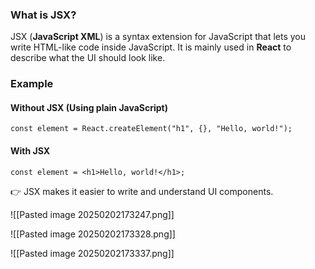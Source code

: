 ### **What is JSX?**

JSX (**JavaScript XML**) is a syntax extension for JavaScript that lets you write HTML-like code inside JavaScript. It is mainly used in **React** to describe what the UI should look like.

### **Example**

#### **Without JSX (Using plain JavaScript)**

`const element = React.createElement("h1", {}, "Hello, world!");`

#### **With JSX**


`const element = <h1>Hello, world!</h1>;`

👉 JSX makes it easier to write and understand UI components.


![[Pasted image 20250202173247.png]]


![[Pasted image 20250202173328.png]]


![[Pasted image 20250202173337.png]]

